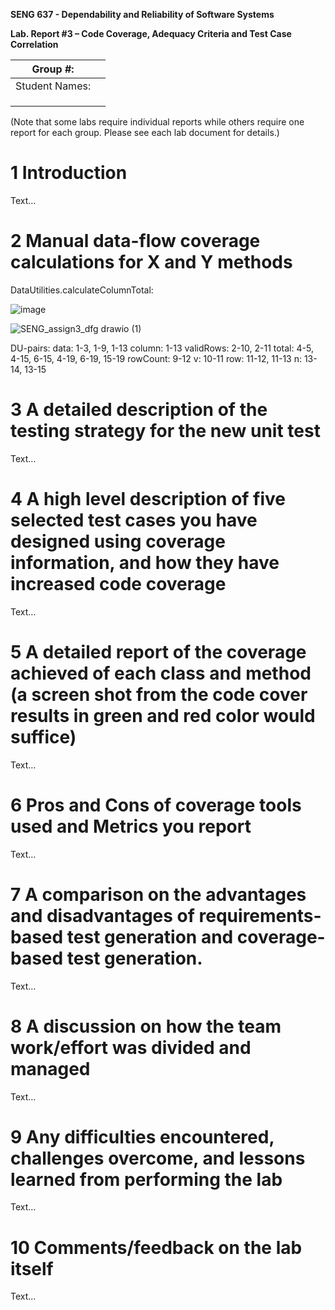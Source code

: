 **SENG 637 - Dependability and Reliability of Software Systems**

**Lab. Report #3 – Code Coverage, Adequacy Criteria and Test Case Correlation**

| Group \#:      |     |
| -------------- | --- |
| Student Names: |     |
|                |     |
|                |     |
|                |     |

(Note that some labs require individual reports while others require one report
for each group. Please see each lab document for details.)

# 1 Introduction

Text…

# 2 Manual data-flow coverage calculations for X and Y methods

DataUtilities.calculateColumnTotal:

![image](https://github.com/seng637-Winter/seng637-a3-breid2/assets/49459800/67d6f73d-cc7c-4713-9333-778998ceef18)



![SENG_assign3_dfg drawio (1)](https://github.com/seng637-Winter/seng637-a3-breid2/assets/49459800/c2f7da55-dd01-4f36-9766-cf37d9f23481)

DU-pairs:
  data: 1-3, 1-9, 1-13
  column: 1-13
  validRows: 2-10, 2-11
  total: 4-5, 4-15, 6-15, 4-19, 6-19, 15-19
  rowCount: 9-12
  v: 10-11
  row: 11-12, 11-13
  n: 13-14, 13-15

# 3 A detailed description of the testing strategy for the new unit test

Text…

# 4 A high level description of five selected test cases you have designed using coverage information, and how they have increased code coverage

Text…

# 5 A detailed report of the coverage achieved of each class and method (a screen shot from the code cover results in green and red color would suffice)

Text…

# 6 Pros and Cons of coverage tools used and Metrics you report

Text…

# 7 A comparison on the advantages and disadvantages of requirements-based test generation and coverage-based test generation.

Text…

# 8 A discussion on how the team work/effort was divided and managed

Text…

# 9 Any difficulties encountered, challenges overcome, and lessons learned from performing the lab

Text…

# 10 Comments/feedback on the lab itself

Text…
